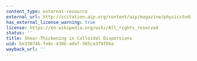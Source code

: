 ```yaml
---
content_type: external-resource
external_url: http://scitation.aip.org/content/aip/magazine/physicstoday/article/62/10/10.1063/1.3248476
has_external_license_warning: true
license: https://en.wikipedia.org/wiki/All_rights_reserved
status: ''
title: Shear-Thickening in Colloidal Dispersions
uid: be33074b-fe8c-438b-adaf-505ca3f9f66a
wayback_url: ''
---
```


